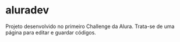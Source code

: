 # aluradev

Projeto desenvolvido no primeiro Challenge da Alura. Trata-se de uma página para editar e guardar códigos.
